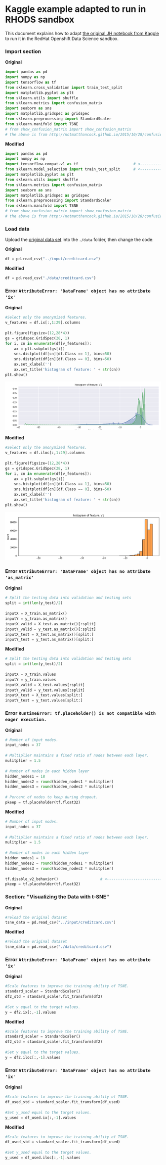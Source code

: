 # Kaggle example adapted to run in RHODS sandbox

This document explains how to adapt [the original JH notebook from Kaggle](https://www.kaggle.com/code/currie32/predicting-fraud-with-tensorflow/notebook) to run it in the RedHat Openshift Data Science sandbox. 

### Import section
**Original**
```python
import pandas as pd
import numpy as np 
import tensorflow as tf
from sklearn.cross_validation import train_test_split
import matplotlib.pyplot as plt
from sklearn.utils import shuffle
from sklearn.metrics import confusion_matrix
import seaborn as sns
import matplotlib.gridspec as gridspec
from sklearn.preprocessing import StandardScaler
from sklearn.manifold import TSNE
# from show_confusion_matrix import show_confusion_matrix 
# the above is from http://notmatthancock.github.io/2015/10/28/confusion-matrix.html`
```

**Modified**
```python
import pandas as pd
import numpy as np 
import tensorflow.compat.v1 as tf                         # <-----------
from sklearn.model_selection import train_test_split      # <-----------
import matplotlib.pyplot as plt
from sklearn.utils import shuffle
from sklearn.metrics import confusion_matrix
import seaborn as sns
import matplotlib.gridspec as gridspec
from sklearn.preprocessing import StandardScaler
from sklearn.manifold import TSNE
# from show_confusion_matrix import show_confusion_matrix 
# the above is from http://notmatthancock.github.io/2015/10/28/confusion-matrix.html
```

### Load data

Upload the [original data set](https://drive.google.com/file/d/1X20kRh6GyRPJxHwUami1w8ioJyu1s7G1/view?usp=share_link) into the `./data` folder, then change the code: 

**Original**
```python
df = pd.read_csv("../input/creditcard.csv")
```

**Modified**
```python
df = pd.read_csv("./data/creditcard.csv")
```

### Error `AttributeError: 'DataFrame' object has no attribute 'ix'`
**Original**
```python
#Select only the anonymized features.
v_features = df.ix[:,1:29].columns

plt.figure(figsize=(12,28*4))
gs = gridspec.GridSpec(28, 1)
for i, cn in enumerate(df[v_features]):
    ax = plt.subplot(gs[i])
    sns.distplot(df[cn][df.Class == 1], bins=50)
    sns.distplot(df[cn][df.Class == 0], bins=50)
    ax.set_xlabel('')
    ax.set_title('histogram of feature: ' + str(cn))
plt.show()
```
![img.png](img.png)

**Modified**
```python
#Select only the anonymized features.
v_features = df.iloc[:,1:29].columns

plt.figure(figsize=(12,28*4))
gs = gridspec.GridSpec(28, 1)
for i, cn in enumerate(df[v_features]):
    ax = plt.subplot(gs[i])
    sns.histplot(df[cn][df.Class == 1], bins=50)
    sns.histplot(df[cn][df.Class == 0], bins=50)
    ax.set_xlabel('')
    ax.set_title('histogram of feature: ' + str(cn))
plt.show()
```
![img_1.png](img_1.png)

### Error `AttributeError: 'DataFrame' object has no attribute 'as_matrix'`
**Original**
```python
# Split the testing data into validation and testing sets
split = int(len(y_test)/2)

inputX = X_train.as_matrix()
inputY = y_train.as_matrix()
inputX_valid = X_test.as_matrix()[:split]
inputY_valid = y_test.as_matrix()[:split]
inputX_test = X_test.as_matrix()[split:]
inputY_test = y_test.as_matrix()[split:]
```

**Modified**
```python
# Split the testing data into validation and testing sets
split = int(len(y_test)/2)

inputX = X_train.values
inputY = y_train.values
inputX_valid = X_test.values[:split]
inputY_valid = y_test.values[:split]
inputX_test = X_test.values[split:]
inputY_test = y_test.values[split:]
```



### Error `RuntimeError: tf.placeholder() is not compatible with eager execution.`
**Original**
```python
# Number of input nodes.
input_nodes = 37

# Multiplier maintains a fixed ratio of nodes between each layer.
mulitplier = 1.5 

# Number of nodes in each hidden layer
hidden_nodes1 = 18
hidden_nodes2 = round(hidden_nodes1 * mulitplier)
hidden_nodes3 = round(hidden_nodes2 * mulitplier)

# Percent of nodes to keep during dropout.
pkeep = tf.placeholder(tf.float32)
```

**Modified**
```python
# Number of input nodes.
input_nodes = 37

# Multiplier maintains a fixed ratio of nodes between each layer.
mulitplier = 1.5 

# Number of nodes in each hidden layer
hidden_nodes1 = 18
hidden_nodes2 = round(hidden_nodes1 * mulitplier)
hidden_nodes3 = round(hidden_nodes2 * mulitplier)

tf.disable_v2_behavior()                   # <-------------------------
pkeep = tf.placeholder(tf.float32)
```


### Section: "Visualizing the Data with t-SNE"
**Original**
```python
#reload the original dataset
tsne_data = pd.read_csv("../input/creditcard.csv")
```

**Modified**
```python
#reload the original dataset
tsne_data = pd.read_csv("./data/creditcard.csv")
```

### Error `AttributeError: 'DataFrame' object has no attribute 'ix'`
**Original**
```python
#Scale features to improve the training ability of TSNE.
standard_scaler = StandardScaler()
df2_std = standard_scaler.fit_transform(df2)

#Set y equal to the target values.
y = df2.ix[:,-1].values
```

**Modified**
```python
#Scale features to improve the training ability of TSNE.
standard_scaler = StandardScaler()
df2_std = standard_scaler.fit_transform(df2)

#Set y equal to the target values.
y = df2.iloc[:,-1].values
```

### Error `AttributeError: 'DataFrame' object has no attribute 'ix'`
**Original**
```python
#Scale features to improve the training ability of TSNE.
df_used_std = standard_scaler.fit_transform(df_used)

#Set y_used equal to the target values.
y_used = df_used.ix[:,-1].values
```

**Modified**
```python
#Scale features to improve the training ability of TSNE.
df_used_std = standard_scaler.fit_transform(df_used)

#Set y_used equal to the target values.
y_used = df_used.iloc[:,-1].values
```